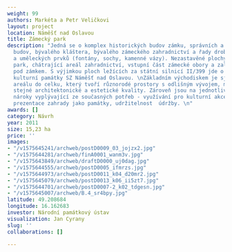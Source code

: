 ```yaml
---
weight: 99
authors: Markéta a Petr Veličkovi
layout: project
location: Náměšť nad Oslavou
title: Zámecký park
description: "Jedná se o komplex historických budov zámku, správních a hospodářských
  budov, bývalého kláštera, bývalého zámeckého zahradnictví a řady drobných staveb
  a uměleckých prvků (fontány, sochy, kamenné vázy). Nezastavěné plochy tvoří zámecký
  park, chátrající areál zahradnictví, vstupní část zámecké obory a zalesněný svah
  pod zámkem. S výjimkou ploch ležících za státní silnicí II/399 jde o areál národní
  kulturní památky SZ Náměšť nad Oslavou. \nZákladním východiskem je sjednocení celého
  areálu do celku, který tvoří různorodé prostory s odlišným vývojem, mající však
  stejné architektonické a estetické kvality. Zároveň jsou na jednotlivé celky kladeny
  nároky vyplývající ze současných potřeb - využívání pro kulturní akce a výstavy,
  prezentace zahrady jako památky, udržitelnost  údržby. \n"
awards: []
category: Návrh
year: 2011
size: 15,23 ha
price: ''
images:
- "/v1575645241/archweb/postD0009_03_jojzx2.jpg"
- "/v1575644281/archweb/finA0001_wanm3v.jpg"
- "/v1575643849/archweb/draftD0000_uj0dag.jpg"
- "/v1575644555/archweb/postD0005_ifmrzs.jpg"
- "/v1575644973/archweb/postD0011_k04_d20mr2.jpg"
- "/v1575645079/archweb/postD0013_k06_ii5zt7.jpg"
- "/v1575644701/archweb/postD0007-2_k02_tdgesn.jpg"
- "/v1575645007/archweb/B.4_sr4bpy.jpg"
latitude: 49.208684
longitude: 16.162683
investor: Národní památkový ústav
visualization: Jan Cyrany
slug: ''
collaborations: []

---
```

